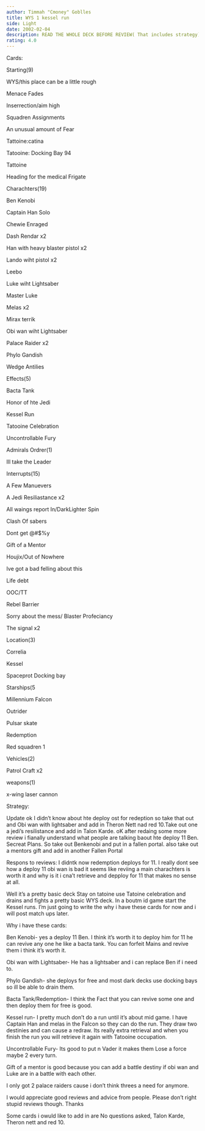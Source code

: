```yaml
---
author: Timmah "Cmoney" Goblles
title: WYS 1 kessel run
side: Light
date: 2002-02-04
description: READ THE WHOLE DECK BEFORE REVIEW( That includes strategy)
rating: 4.0
---
```

Cards: 

Starting(9)
WYS/this place can be a little rough
Menace Fades
Inserrection/aim high
Squadren Assignments
An unusual amount of Fear
Tattoine:catina
Tatooine: Docking Bay 94
Tattoine
Heading for the medical Frigate

Charachters(19)
Ben Kenobi
Captain Han Solo
Chewie Enraged
Dash Rendar x2
Han with heavy blaster pistol x2
Lando wiht pistol x2
Leebo
Luke wiht Lightsaber
Master Luke
Melas x2
Mirax terrik
Obi wan wiht Lightsaber
Palace Raider x2
Phylo Gandish
Wedge Antilies

Effects(5)
Bacta Tank
Honor of hte Jedi
Kessel Run
Tatooine Celebration
Uncontrollable Fury

Admirals Ordrer(1)
Ill take the Leader

Interrupts(15)
A Few Manuevers
A Jedi Resiliastance x2
All waings report In/DarkLighter Spin
Clash Of sabers
Dont get @#$%y
Gift of a Mentor
Houjix/Out of Nowhere
Ive got a bad felling about this
Life debt
OOC/TT
Rebel Barrier
Sorry about the mess/ Blaster Profeciancy
The signal x2

Location(3)
Correlia
Kessel
Spaceprot Docking bay

Starships(5
Millennium Falcon
Outrider
Pulsar skate
Redemption
Red squadren 1

Vehicles(2)
Patrol Craft x2

weapons(1)
x-wing laser cannon




Strategy: 

Update ok I didn’t know about hte deploy ost for redeption so take that out and Obi wan with lightsaber and add in Theron Nett nad red 10.Take out one a jedi’s resilistance and add in Talon Karde. oK after redaing some more review i fianally understand what people are talking baout hte deploy 11 Ben. Secreat Plans. So take out Benkenobi and  put in a fallen portal. also take out a mentors gift and add in another Fallen Portal


Respons to reviews: I didntk now redemption deploys for 11. I really dont see how a deploy 11 obi wan is bad it seems like reviing a main charachters is worth it and why is it i cna’t retrieve and depploy for 11 that makes no sense at all.



Well it’s a pretty basic deck Stay on tatoine  use Tatoine celebration and drains and fights a pretty basic WYS deck. In a boutm id game start the Kessel runs. I’m just going to write the why i have these cards for now and i will post match ups later.

Why i have these cards:
Ben Kenobi- yes a deploy 11 Ben. I think it’s worth it to deploy him for 11 he can revive any one he like a bacta tank. You can forfeit Mains and revive them i think it’s worth it.

Obi wan with Lightsaber- He has a lightsaber and i can replace Ben if i need to.

Phylo Gandish- she deploys for free and most dark decks use docking bays so ill be able to drain them.
Bacta Tank/Redemption- I think the Fact that you can revive some one and then deploy them for free is good.

Kessel run- I pretty much don’t do a run until it’s about mid game. I have Captain Han and melas in the Falcon so they can do the run. They draw two destinies and can cause a redraw. Its really extra retrieval and when you finish the run you will retrieve it again with Tatooine occupation.

Uncontrollable Fury- Its good to put n Vader it makes them Lose a force maybe 2 every turn.

Gift of a mentor is good because you can add a battle destiny if obi wan and Luke are in a battle with each other.

I only got 2 palace raiders cause i don’t think threes a need for anymore.

I would appreciate good reviews and advice from people. Please don’t right stupid reviews though. Thanks
Some cards i owuld like to add in are No questions asked, Talon Karde, Theron nett and red 10.






